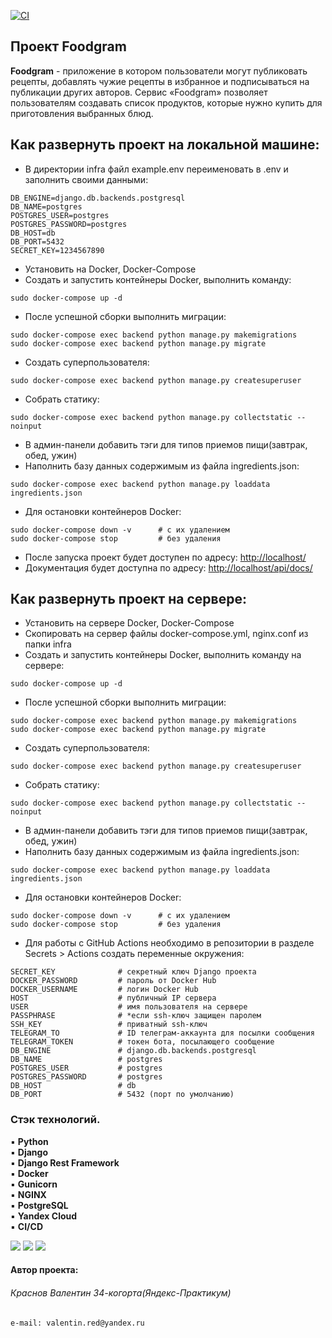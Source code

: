 [![CI](https://github.com/KrasnovValentin/foodgram-project-react/actions/workflows/main.yml/badge.svg)](https://github.com/KrasnovValentin/foodgram-project-react/actions/workflows/main.yml)


## Проект Foodgram

**Foodgram** - приложение в котором пользователи могут публиковать рецепты, добавлять чужие рецепты в избранное и подписываться на публикации других авторов. Сервис «Foodgram» позволяет пользователям создавать список продуктов, которые нужно купить для приготовления выбранных блюд.

## Как развернуть проект на локальной машине:
- В директории infra файл example.env переименовать в .env и заполнить своими данными:
```
DB_ENGINE=django.db.backends.postgresql
DB_NAME=postgres
POSTGRES_USER=postgres
POSTGRES_PASSWORD=postgres
DB_HOST=db
DB_PORT=5432
SECRET_KEY=1234567890
```
- Установить на Docker, Docker-Compose
- Создать и запустить контейнеры Docker, выполнить команду:
```
sudo docker-compose up -d
```
- После успешной сборки выполнить миграции:
```
sudo docker-compose exec backend python manage.py makemigrations
sudo docker-compose exec backend python manage.py migrate
```
- Создать суперпользователя:
```
sudo docker-compose exec backend python manage.py createsuperuser
```
- Собрать статику:
```
sudo docker-compose exec backend python manage.py collectstatic --noinput
```
- В админ-панели добавить тэги для типов приемов пищи(завтрак, обед, ужин)
- Наполнить базу данных содержимым из файла ingredients.json:
```
sudo docker-compose exec backend python manage.py loaddata ingredients.json
```
- Для остановки контейнеров Docker:
```
sudo docker-compose down -v      # с их удалением
sudo docker-compose stop         # без удаления
```
- После запуска проект будет доступен по адресу: [http://localhost/](http://localhost/)
- Документация будет доступна по адресу: [http://localhost/api/docs/](http://localhost/api/docs/)


## Как развернуть проект на сервере:

- Установить на сервере Docker, Docker-Compose
- Скопировать на сервер файлы docker-compose.yml, nginx.conf из папки infra
- Создать и запустить контейнеры Docker, выполнить команду на сервере:
```
sudo docker-compose up -d
```
- После успешной сборки выполнить миграции:
```
sudo docker-compose exec backend python manage.py makemigrations
sudo docker-compose exec backend python manage.py migrate
```
- Создать суперпользователя:
```
sudo docker-compose exec backend python manage.py createsuperuser
```
- Собрать статику:
```
sudo docker-compose exec backend python manage.py collectstatic --noinput
```
- В админ-панели добавить тэги для типов приемов пищи(завтрак, обед, ужин)
- Наполнить базу данных содержимым из файла ingredients.json:
```
sudo docker-compose exec backend python manage.py loaddata ingredients.json
```
- Для остановки контейнеров Docker:
```
sudo docker-compose down -v      # с их удалением
sudo docker-compose stop         # без удаления
```
- Для работы с GitHub Actions необходимо в репозитории в разделе Secrets > Actions создать переменные окружения:
```
SECRET_KEY              # секретный ключ Django проекта
DOCKER_PASSWORD         # пароль от Docker Hub
DOCKER_USERNAME         # логин Docker Hub
HOST                    # публичный IP сервера
USER                    # имя пользователя на сервере
PASSPHRASE              # *если ssh-ключ защищен паролем
SSH_KEY                 # приватный ssh-ключ
TELEGRAM_TO             # ID телеграм-аккаунта для посылки сообщения
TELEGRAM_TOKEN          # токен бота, посылающего сообщение
DB_ENGINE               # django.db.backends.postgresql
DB_NAME                 # postgres
POSTGRES_USER           # postgres
POSTGRES_PASSWORD       # postgres
DB_HOST                 # db
DB_PORT                 # 5432 (порт по умолчанию)
```


### Стэк технологий.
▪ **Python**<br>
▪ **Django**<br>
▪ **Django Rest Framework**<br>
▪ **Docker**<br>
▪ **Gunicorn**<br>
▪ **NGINX**<br>
▪ **PostgreSQL**<br>
▪ **Yandex Cloud**<br>
▪ **CI/CD**<br>
  
![](https://img.shields.io/badge/Python-3.7.0-blue?style=flat&logo=python&logoColor=white)
![](https://img.shields.io/badge/Django-3.2.15-orange?style=flat&logo=django&logoColor=white)
![](https://img.shields.io/badge/PostgreSQL-13.0-blue?style=flat&logo=postgresql&logoColor=white)


#### Автор проекта:

###### Краснов Валентин 34-когорта(Яндекс-Практикум)
```
e-mail: valentin.red@yandex.ru
```
